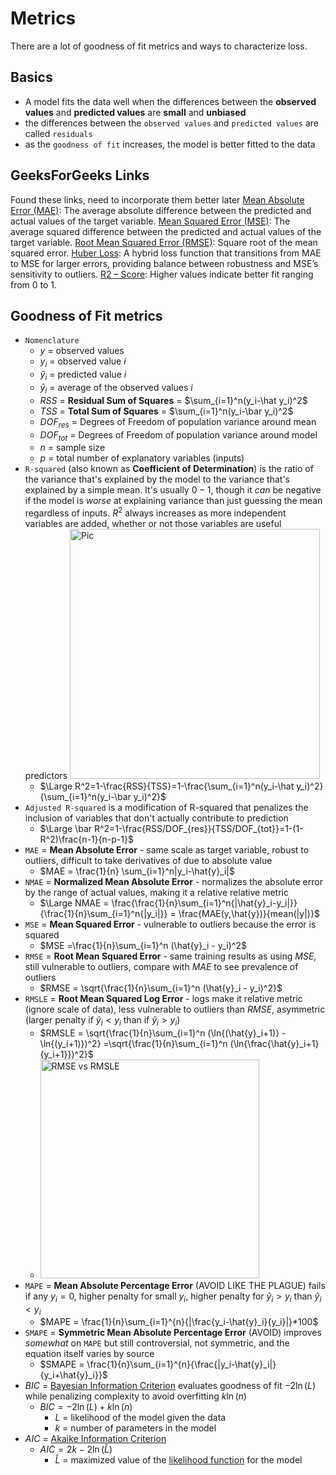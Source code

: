 # Metrics

There are a lot of goodness of fit metrics and ways to characterize loss.

## Basics

- A model fits the data well when the differences between the **observed values** and **predicted values** are **small** and **unbiased**
- the differences between the `observed values` and `predicted values` are called `residuals`
- as the `goodness of fit` increases, the model is better fitted to the data

## GeeksForGeeks Links
Found these links, need to incorporate them better later
[Mean Absolute Error (MAE)](https://www.geeksforgeeks.org/python/how-to-calculate-mean-absolute-error-in-python/): The average absolute difference between the predicted and actual values of the target variable.
[Mean Squared Error (MSE)](https://www.geeksforgeeks.org/python/python-mean-squared-error/): The average squared difference between the predicted and actual values of the target variable.
[Root Mean Squared Error (RMSE)](https://www.geeksforgeeks.org/software-engineering/rmse-root-mean-square-error-in-matlab/): Square root of the mean squared error.
[Huber Loss](https://www.geeksforgeeks.org/machine-learning/sklearn-different-loss-functions-in-sgd/): A hybrid loss function that transitions from MAE to MSE for larger errors, providing balance between robustness and MSE’s sensitivity to outliers.
[R2 – Score](https://www.geeksforgeeks.org/machine-learning/python-coefficient-of-determination-r2-score/): Higher values indicate better fit ranging from 0 to 1.

## Goodness of Fit metrics

- `Nomenclature`
  - $y$ = observed values
  - $y_i$ = observed value $i$
  - $\hat y_i$ = predicted value $i$
  - $\bar y_i$ = average of the observed values $i$
  - $RSS$ = **Residual Sum of Squares** = $\sum_{i=1}^n(y_i-\hat y_i)^2$
  - $TSS$ = **Total Sum of Squares** = $\sum_{i=1}^n(y_i-\bar y_i)^2$
  - $DOF_{res}$ = Degrees of Freedom of population variance around mean
  - $DOF_{tot}$ = Degrees of Freedom of population variance around model
  - $n$ = sample size
  - $p$ = total number of explanatory variables (inputs)
- `R-squared` (also known as **Coefficient of Determination**) is the ratio of the variance that's explained by the model to the variance that's explained by a simple mean. It's usually $0-1$, though it *can* be negative if the model is *worse* at explaining variance than just guessing the mean regardless of inputs. $R^2$ always increases as more independent variables are added, whether or not those variables are useful predictors <img src="../images/r_squared_visualization.png" alt="Pic" width="400" />
  - $\Large R^2=1-\frac{RSS}{TSS}=1-\frac{\sum_{i=1}^n(y_i-\hat y_i)^2}{\sum_{i=1}^n(y_i-\bar y_i)^2}$
- `Adjusted R-squared` is a modification of R-squared that penalizes the inclusion of variables that don't actually contribute to prediction
  - $\Large \bar R^2=1-\frac{RSS/DOF_{res}}{TSS/DOF_{tot}}=1-(1-R^2)\frac{n-1}{n-p-1}$
- `MAE` = **Mean Absolute Error** - same scale as target variable, robust to outliers, difficult to take derivatives of due to absolute value
  - $MAE = \frac{1}{n} \sum_{i=1}^n|y_i-\hat{y}_i|$
- `NMAE` = **Normalized Mean Absolute Error** - normalizes the absolute error by the range of actual values, making it a relative relative metric
  - $\Large NMAE = \frac{\frac{1}{n}\sum_{i=1}^n{|\hat{y}_i-y_i|}}{\frac{1}{n}\sum_{i=1}^n{|y_i|}} = \frac{MAE(y,\hat{y})}{mean(|y|)}$
- `MSE` = **Mean Squared Error** - vulnerable to outliers because the error is squared
  - $MSE =\frac{1}{n}\sum_{i=1}^n (\hat{y}_i - y_i)^2$
- `RMSE` = **Root Mean Squared Error** - same training results as using $MSE$, still vulnerable to outliers, compare with $MAE$ to see prevalence of outliers
  - $RMSE = \sqrt{\frac{1}{n}\sum_{i=1}^n (\hat{y}_i - y_i)^2}$
- `RMSLE` = **Root Mean Squared Log Error** - logs make it relative metric (ignore scale of data), less vulnerable to outliers than $RMSE$, asymmetric (larger penalty if $\hat{y}_i < y_i$ than if $\hat{y}_i > y_i$)
  - $RMSLE = \sqrt{\frac{1}{n}\sum_{i=1}^n (\ln{(\hat{y}_i+1)} - \ln{(y_i+1)})^2} =\sqrt{\frac{1}{n}\sum_{i=1}^n (\ln{\frac{\hat{y}_i+1}{y_i+1}})^2}$
  - <img src="../images/rmse_vs_rmsle.png" alt="RMSE vs RMSLE" width="350" />
- `MAPE` = **Mean Absolute Percentage Error** (AVOID LIKE THE PLAGUE) fails if any $y_i=0$, higher penalty for small $y_i$, higher penalty for $\hat{y}_i > y_i$ than $\hat{y}_i < y_i$
  - $MAPE = \frac{1}{n}\sum_{i=1}^{n}{|\frac{y_i-\hat{y}_i}{y_i}|}*100$
- `SMAPE` = **Symmetric Mean Absolute Percentage Error** (AVOID) improves *somewhat* on `MAPE` but still controversial, not symmetric, and the equation itself varies by source
  - $SMAPE = \frac{1}{n}\sum_{i=1}^{n}{\frac{|y_i-\hat{y}_i|}{y_i+\hat{y}_i}}$
- $BIC$ = [Bayesian Information Criterion](https://www.geeksforgeeks.org/machine-learning/bayesian-information-criterion-bic/) evaluates goodness of fit $-2\ln(L)$ while penalizing complexity to avoid overfitting $k\ln(n)$
  - $BIC = -2\ln(L) + k\ln(n)$
    - $L$ = likelihood of the model given the data
    - $k$ = number of parameters in the model
- $AIC$ = [Akaike Information Criterion](https://en.wikipedia.org/wiki/Akaike_information_criterion)
  - $AIC = 2k - 2 \ln(\hat L)$
    - $\hat L$ = maximized value of the [likelihood function](https://en.wikipedia.org/wiki/Likelihood_function) for the model
